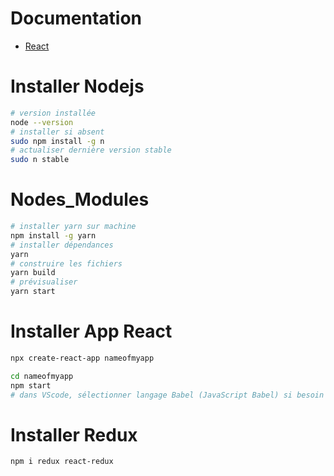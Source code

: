 # Documentation
- [React](https://create-react-app.dev/docs/getting-started/)

# Installer Nodejs
```bash
# version installée
node --version
# installer si absent
sudo npm install -g n
# actualiser dernière version stable
sudo n stable
```

# Nodes_Modules
```bash
# installer yarn sur machine
npm install -g yarn
# installer dépendances
yarn
# construire les fichiers
yarn build
# prévisualiser
yarn start
```

# Installer App React
```bash
npx create-react-app nameofmyapp

cd nameofmyapp
npm start
# dans VScode, sélectionner langage Babel (JavaScript Babel) si besoin du code couleur
```

# Installer Redux
```bash
npm i redux react-redux
```
